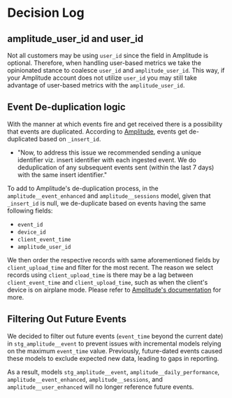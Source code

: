 # Decision Log
## amplitude_user_id and user_id
Not all customers may be using `user_id` since the field in Amplitude is optional. Therefore, when handling user-based metrics we take the opinionated stance to coalesce `user_id` and `amplitude_user_id`. This way, if your Amplitude account does not utilize `user_id` you may still take advantage of user-based metrics with the `amplitude_user_id`.

## Event De-duplication logic
With the manner at which events fire and get received there is a possibility that events are duplicated. According to [Amplitude](https://amplitude.engineering/dedupe-events-at-scale-f9e416e46ca9), events get de-duplicated based on `_insert_id`.

- "Now, to address this issue we recommended sending a unique identifier viz. insert identifier with each ingested event. We do deduplication of any subsequent events sent (within the last 7 days) with the same insert identifier."

To add to Amplitude's de-duplication process, in the `amplitude__event_enhanced` and `amplitude__sessions` model, given that `_insert_id` is null, we de-duplicate based on events having the same following fields:
- `event_id`
- `device_id`
- `client_event_time`
- `amplitude_user_id`

We then order the respective records with same aforementioned fields by `client_upload_time` and filter for the most recent. The reason we select records using `client_upload_time` is there may be a lag between `client_event_time` and `client_upload_time`, such as when the client's device is on airplane mode. Please refer to [Amplitude's documentation](https://help.amplitude.com/hc/en-us/articles/229313067#Raw-Data-Fields) for more.

## Filtering Out Future Events 
We decided to filter out future events (`event_time` beyond the current date) in `stg_amplitude__event` to prevent issues with incremental models relying on the maximum `event_time` value. Previously, future-dated events caused these models to exclude expected new data, leading to gaps in reporting.  
 
As a result, models `stg_amplitude__event`, `amplitude__daily_performance`, `amplitude__event_enhanced`, `amplitude__sessions`, and `amplitude__user_enhanced` will no longer reference future events.